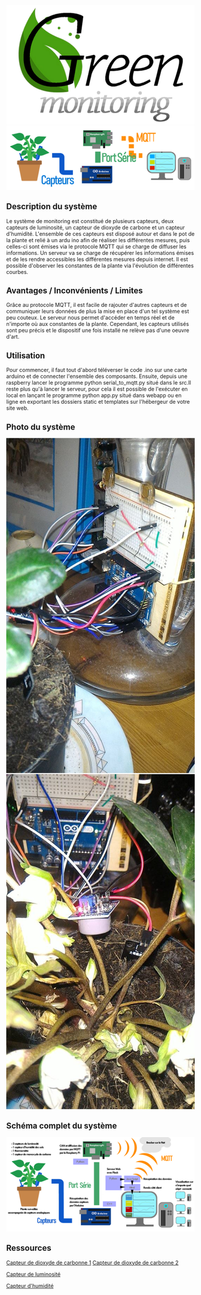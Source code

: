 ![GreenMonitoring](./IMG/Logo_Green_monitoring.png "GreenMonitoring") ![Schéma simple](./IMG/Schema_Leger.png "Schéma simple")

## Description du système
Le système de monitoring est constitué de plusieurs capteurs, deux capteurs de luminosité, un capteur de dioxyde de carbone et un capteur d'humidité. L'ensemble de ces capteurs est disposé autour et dans le pot de la plante et relié à un ardu ino afin de réaliser les différentes mesures, puis celles-ci sont émises via le protocole MQTT qui se charge de diffuser les informations.
Un serveur va se charge de récupérer les informations émises et de les rendre accessibles les différentes mesures depuis internet. Il est possible d'observer les constantes de la plante via l'évolution de différentes courbes.

## Avantages / Inconvénients / Limites
Grâce au protocole MQTT, il est facile de rajouter d'autres capteurs et de communiquer leurs données de plus la mise en place d'un tel système est peu couteux. Le serveur nous permet d'accéder en temps réel et de n'importe où aux constantes de la plante.
Cependant, les capteurs utilisés sont peu précis et le dispositif une fois installé ne relève pas d'une oeuvre d'art.

## Utilisation
Pour commencer, il faut tout d'abord téléverser le code .ino sur une carte arduino et de connecter l'ensemble des composants. Ensuite, depuis une raspberry lancer le programme python serial_to_mqtt.py situé dans le src.Il reste plus qu'à lancer le serveur, pour cela il est possible de l'exécuter en local en lançant le programme python app.py situé dans webapp ou en ligne en exportant les dossiers static et templates sur l'hébergeur de votre site web.

## Photo du système
![Photo n°1](./IMG/photo1.jpg "Photo n°1")
![Photo n°2](./IMG/photo2.jpg "Photo n°2")

## Schéma complet du système
![Schéma complet](./IMG/Schema_Complet.png "Schéma complet") 

## Ressources 
<!-- ##### Capteur de dioxyde de carbonne  -->
[Capteur de dioxyde de carbonne 1](http://www.knight-of-pi.org/digital-sensors-and-the-raspberry-pi-with-the-smoke-detector-mq-x-as-example/)
[Capteur de dioxyde de carbonne 2](http://untitled.es/sensor-gas-mq7-raspberry-pi2/) 
<!-- ##### Capteur de luminosité -->
[Capteur de luminosité](https://pimylifeup.com/raspberry-pi-light-sensor/) 
<!-- ##### Capteur d'humidité -->
[Capteur d'humidité](https://www.instructables.com/id/Soil-Moisture-Sensor-Raspberry-Pi/)
